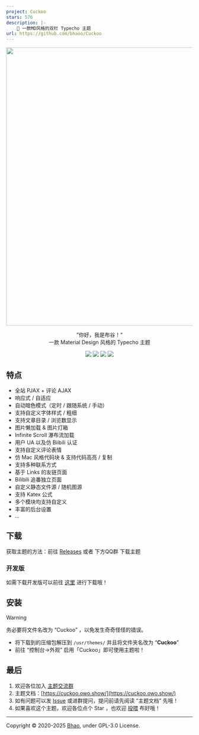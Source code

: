 ```yaml
---
project: Cuckoo
stars: 576
description: |-
    🍭 一款MD风格的双栏 Typecho 主题
url: https://github.com/bhaoo/Cuckoo
---
```


<p align="center">
    <img style="width: 750px;" src="https://github.com/bhaoo/Cuckoo/assets/45502567/c63b990e-6d75-477f-8a96-b5f2e161052f" />
</p>

<p align="center">
”你好，我是布谷！“
<br/>
一款 Material Design 风格的 Typecho 主题
</p>

<p align="center">
    <img src="https://img.shields.io/github/license/bhaoo/cuckoo?style=flat-square" />
    <img src="https://img.shields.io/github/v/release/bhaoo/cuckoo?style=flat-square" />
    <img src="https://img.shields.io/github/last-commit/bhaoo/Cuckoo/develop?style=flat-square&label=update" />
    <img src="https://img.shields.io/github/downloads/bhaoo/Cuckoo/total?style=flat-square" />
</p>

## 特点

- 全站 PJAX + 评论 AJAX
- 响应式 / 自适应
- 自动暗色模式（定时 / 跟随系统 / 手动）
- 支持自定义字体样式 / 粗细
- 支持文章目录 / 浏览数显示
- 图片懒加载 & 图片灯箱
- Infinite Scroll 瀑布流加载
- 用户 UA 以及仿 Biibili 认证
- 支持自定义评论表情
- 仿 Mac 风格代码块 & 支持代码高亮 / 复制
- 支持多种联系方式
- 基于 Links 的友链页面
- Bilibili 追番独立页面
- 自定义静态文件源 / 随机图源
- 支持 Katex 公式
- 多个模块均支持自定义
- 丰富的后台设置
- ...

## 下载

获取主题的方法：前往 [Releases](https://github.com/bhaoo/Cuckoo/releases) 或者 下方QQ群 下载主题

### 开发版

如需下载开发版可以前往 [这里](https://github.com/bhaoo/Cuckoo/releases/tag/Dev) 进行下载哦！

## 安装

> [!WARNING]
> 务必要将文件名改为 “Cuckoo” ，以免发生奇奇怪怪的错误。

- 将下载到的压缩包解压到 `/usr/themes/` 并且将文件夹名改为 “**Cuckoo**”
- 前往 “控制台->外观” 启用「Cuckoo」即可使用主题啦！

## 最后

1. 欢迎各位加入 [主题交流群](http://qm.qq.com/cgi-bin/qm/qr?_wv=1027&k=s2GpijC6kAYicysKIUoV87cckdzRDova&authKey=XNFrI33rkha8i9vNTIMLCzqN9fCphaARFlptIb9cKB0PhwdC6fWIDn90MVi8JrfX&noverify=0&group_code=943195145)
2. 主题文档：[https://cuckoo.owo.show/](https://cuckoo.owo.show/)
3. 如有问题可以发 [Issue](https://github.com/bhaoo/Cuckoo/issues) 或进群提问，提问前请先阅读 “主题文档” 先哦！
4. 如果喜欢这个主题，欢迎各位点个 Star ，也欢迎 [投喂](https://afdian.com/@bhaoo) 布好哦！

---

Copyright &copy; 2020-2025 [Bhao](https://dwd.moe/), under GPL-3.0 License.

